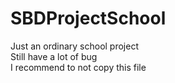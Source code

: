 # SBDProjectSchool
Just an ordinary school project <br>
Still have a lot of bug <br>
I recommend to not copy this file
